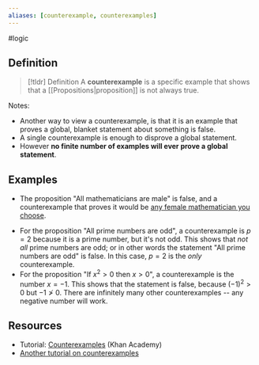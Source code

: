 ```yaml
---
aliases: [counterexample, counterexamples]
--- 
```


#logic 

## Definition 

> [!tldr] Definition
> A **counterexample** is a specific example that shows that a [[Propositions|proposition]] is not always true. 

Notes: 
* Another way to view a counterexample, is that it is an example that proves a global, blanket statement about something is false. 
* A single counterexample is enough to disprove a global statement. 
* However **no finite number of examples will ever prove a global statement**. 

## Examples

* The proposition "All mathematicians are male" is false, and a counterexample that proves it would be [any female mathematician you choose](https://exhibits.lib.berkeley.edu/spotlight/women-who-figure/feature/great-women-of-mathematics). 
- For the proposition "All prime numbers are odd", a counterexample is $p = 2$ because it is a prime number, but it's not odd. This shows that *not all* prime numbers are odd; or in other words the statement "All prime numbers are odd" is false. In this case, $p=2$ is the *only* counterexample. 
- For the proposition "If $x^2 > 0$ then $x > 0$", a counterexample is the number $x = -1$. This shows that the statement is false, because $(-1)^2 > 0$ but $-1 \not > 0$. There are infinitely many other counterexamples -- any negative number will work. 


## Resources 

- Tutorial: [Counterexamples](https://www.khanacademy.org/test-prep/praxis-math/praxis-math-lessons/praxis-math-number-and-quantity/a/gtp--praxis-math--article--counterexamples--lesson) (Khan Academy)
- [Another tutorial on counterexamples](https://www.varsitytutors.com/hotmath/hotmath_help/topics/counterexample)
